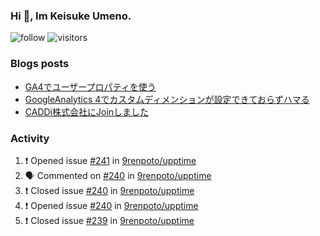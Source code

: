 ### Hi 👋, Im Keisuke Umeno.

<!--
**9renpoto/9renpoto** is a ✨ _special_ ✨ repository because its `README.md` (this file) appears on your GitHub profile.

Here are some ideas to get you started:

- 🔭 I’m currently working on ...
- 🌱 I’m currently learning ...
- 👯 I’m looking to collaborate on ...
- 🤔 I’m looking for help with ...
- 💬 Ask me about ...
- 📫 How to reach me: ...
- 😄 Pronouns: ...
- ⚡ Fun fact: ...
-->

![follow](https://img.shields.io/github/followers/9renpoto?label=Follow&style=social)
![visitors](https://komarev.com/ghpvc/?username=9renpoto&label=Profile%20views&color=0e75b6&style=flat)

### Blogs posts

<!-- BLOG-POST-LIST:START -->
- [GA4でユーザープロパティを使う](https://9renpoto.dev/2021/02/21/google-analytics-4-user-properties/)
- [GoogleAnalytics 4でカスタムディメンションが設定できておらずハマる](https://9renpoto.dev/2021/02/13/google-analytics-4/)
- [CADDi株式会社にJoinしました](https://9renpoto.dev/2020/12/05/join/)
<!-- BLOG-POST-LIST:END -->

### Activity

<!--START_SECTION:activity-->
1. ❗️ Opened issue [#241](https://github.com/9renpoto/upptime/issues/241) in [9renpoto/upptime](https://github.com/9renpoto/upptime)
2. 🗣 Commented on [#240](https://github.com/9renpoto/upptime/issues/240) in [9renpoto/upptime](https://github.com/9renpoto/upptime)
3. ❗️ Closed issue [#240](https://github.com/9renpoto/upptime/issues/240) in [9renpoto/upptime](https://github.com/9renpoto/upptime)
4. ❗️ Opened issue [#240](https://github.com/9renpoto/upptime/issues/240) in [9renpoto/upptime](https://github.com/9renpoto/upptime)
5. ❗️ Closed issue [#239](https://github.com/9renpoto/upptime/issues/239) in [9renpoto/upptime](https://github.com/9renpoto/upptime)
<!--END_SECTION:activity-->

<!--START_SECTION:waka-->
<!--END_SECTION:waka-->
